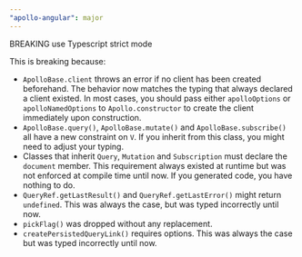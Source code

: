 ```yaml
---
"apollo-angular": major
---
```


BREAKING use Typescript strict mode

This is breaking because:

- `ApolloBase.client` throws an error if no client has been created
  beforehand. The behavior now matches the typing that always declared a
  client existed. In most cases, you should pass either `apolloOptions`
  or `apolloNamedOptions` to `Apollo.constructor` to create the
  client immediately upon construction.
- `ApolloBase.query()`, `ApolloBase.mutate()` and
  `ApolloBase.subscribe()` all have a new constraint on `V`. If you
  inherit from this class, you might need to adjust your typing.
- Classes that inherit `Query`, `Mutation` and `Subscription` must
  declare the `document` member. This requirement always existed at
  runtime but was not enforced at compile time until now. If you generated
  code, you have nothing to do.
- `QueryRef.getLastResult()` and `QueryRef.getLastError()` might return
  `undefined`. This was always the case, but was typed incorrectly until
  now.
- `pickFlag()` was dropped without any replacement.
- `createPersistedQueryLink()` requires options. This was always the
  case but was typed incorrectly until now.
